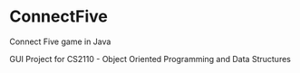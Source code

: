 # ConnectFive
Connect Five game in Java

GUI Project for CS2110 - Object Oriented Programming and Data Structures
